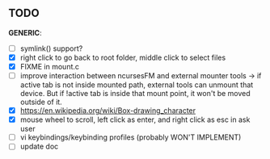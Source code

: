 ## TODO

**GENERIC**:  

- [ ] symlink() support?
- [x] right click to go back to root folder, middle click to select files
- [x] FIXME in mount.c
- [ ] improve interaction between ncursesFM and external mounter tools -> if active tab is not inside mounted path, external tools can unmount that device. But if !active tab is inside that mount point, it won't be moved outside of it.
- [x] https://en.wikipedia.org/wiki/Box-drawing_character
- [x] mouse wheel to scroll, left click as enter, and right click as esc in ask user
- [ ] vi keybindings/keybinding profiles (probably WON'T IMPLEMENT)
- [ ] update doc
